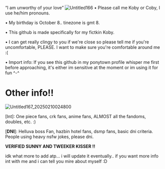 “I am unworthy of your love”
![Untitled166](https://github.com/user-attachments/assets/97a8f1df-be0f-45e0-9d57-db655d7a2251)
• Please call me Koby or Coby, I use he/him pronouns.

• My birthday is October 8.. tinezone is gmt 8.

• This github is made specifically for my fictkin Koby.

• I can get really clingy to you if we're close so please tell me if you're uncomfortable, PLEASE. I want to make sure you're comfortable around me :(

• Import info: If you see this github in my ponytown profile whisper me first before approaching, it's either im sensitive at the moment
or im using it for fun ^-^


# Other info!!

![Untitled167_20250210024800](https://github.com/user-attachments/assets/e85d1af2-aba1-40ee-a7b3-76df8e05b354)

[Int]: One piece fans, crk fans, anime fans, ALMOST all the fandoms, doubles, etc. :) 

[**DNI**]: Helluva boss Fan, hazbin hotel fans, dsmp fans, basic dni criteria. People using heavy nsfw jokes, please dni.

**VERIFIED SUNNY AND TWEEKER KISSER ‼️**

idk what more to add atp... i will update it eventually.. if you want more info int with me and i can tell you mire about myself :D
